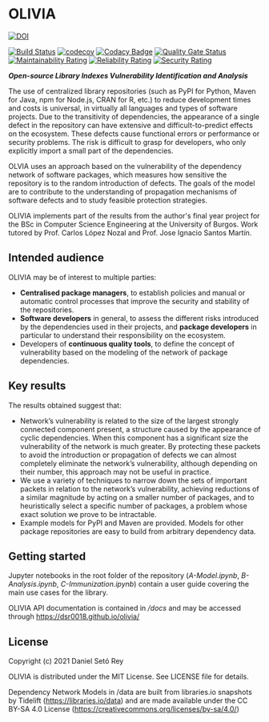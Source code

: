 # OLIVIA
[![DOI](https://zenodo.org/badge/269325388.svg)](https://zenodo.org/badge/latestdoi/269325388)

[![Build Status](https://travis-ci.com/dsr0018/olivia.svg?branch=master)](https://travis-ci.com/dsr0018/olivia)
[![codecov](https://codecov.io/gh/dsr0018/olivia/branch/master/graph/badge.svg)](https://codecov.io/gh/dsr0018/olivia)
[![Codacy Badge](https://app.codacy.com/project/badge/Grade/0b151ed6a3794874b1d3083e2532497d)](https://www.codacy.com/manual/dsr0018/olivia?utm_source=github.com&amp;utm_medium=referral&amp;utm_content=dsr0018/olivia&amp;utm_campaign=Badge_Grade)
[![Quality Gate Status](https://sonarcloud.io/api/project_badges/measure?project=dsr0018_olivia&metric=alert_status)](https://sonarcloud.io/dashboard?id=dsr0018_olivia)
[![Maintainability Rating](https://sonarcloud.io/api/project_badges/measure?project=dsr0018_olivia&metric=sqale_rating)](https://sonarcloud.io/dashboard?id=dsr0018_olivia)
[![Reliability Rating](https://sonarcloud.io/api/project_badges/measure?project=dsr0018_olivia&metric=reliability_rating)](https://sonarcloud.io/dashboard?id=dsr0018_olivia)
[![Security Rating](https://sonarcloud.io/api/project_badges/measure?project=dsr0018_olivia&metric=security_rating)](https://sonarcloud.io/dashboard?id=dsr0018_olivia)

_**Open-source Library Indexes Vulnerability Identification and Analysis**_

The use of centralized library repositories (such as PyPI for Python, Maven for Java, npm for Node.js, CRAN for R, etc.) to reduce development times and costs is universal, in virtually all languages and types of software projects. Due to the transitivity of dependencies, the appearance of a single defect in the repository can have extensive and difficult-to-predict effects on the ecosystem. These defects cause functional errors or performance or security problems. The risk is difficult to grasp for developers, who only explicitly import a small part of the dependencies.

OLVIA uses an approach based on the vulnerability of the dependency network of software packages, which measures how sensitive the repository is to the random introduction of defects. The goals of the model are to contribute to the understanding of propagation mechanisms of software defects and to study feasible protection strategies. 

OLIVIA implements part of the results from the author's final year project for the BSc in Computer Science Engineering at the University of Burgos. Work tutored by Prof. Carlos López Nozal and Prof. Jose Ignacio Santos Martín.

## Intended audience
OLIVIA may be of interest to multiple parties:
* __Centralised package managers__, to establish policies and manual or automatic control processes that improve the security and stability of the repositories.
* __Software developers__ in general, to assess the different risks introduced by the dependencies used in their projects, and __package developers__ in particular to understand their responsibility on the ecosystem.
* Developers of __continuous quality tools__, to define the concept of vulnerability based on the modeling of the network of package dependencies.

## Key results
The results obtained suggest that:

* Network’s vulnerability is related to the size of the largest strongly connected component present, a structure caused by the appearance of cyclic dependencies. When this component has a significant size the vulnerability of the network is much greater. By protecting these packets to avoid the introduction or propagation of defects we can almost completely eliminate the network’s vulnerability, although depending on their number, this approach may not be useful in practice. 
* We use a variety of techniques to narrow down the sets of important packets in relation to the network’s vulnerability, achieving reductions of a similar magnitude by acting on a smaller number of packages, and to heuristically select a specific number of packages, a problem whose exact solution we prove to be intractable.
* Example models for PyPI and Maven are provided. Models for other package repositories are easy to build from arbitrary dependency data.

## Getting started
Jupyter notebooks in the root folder of the repository (*A-Model.ipynb*, *B-Analysis.ipynb*, *C-Immunization.ipynb*) contain a user guide covering the main use cases for the library. 

OLIVIA API documentation is contained in */docs* and may be accessed through https://dsr0018.github.io/olivia/ 

## License
Copyright (c) 2021 Daniel Setó Rey

OLIVIA is distributed under the MIT License. See LICENSE file for details.

Dependency Network Models in /data are built from libraries.io snapshots by Tidelift (https://libraries.io/data) and are made available under the CC BY-SA 4.0 License (https://creativecommons.org/licenses/by-sa/4.0/) 
